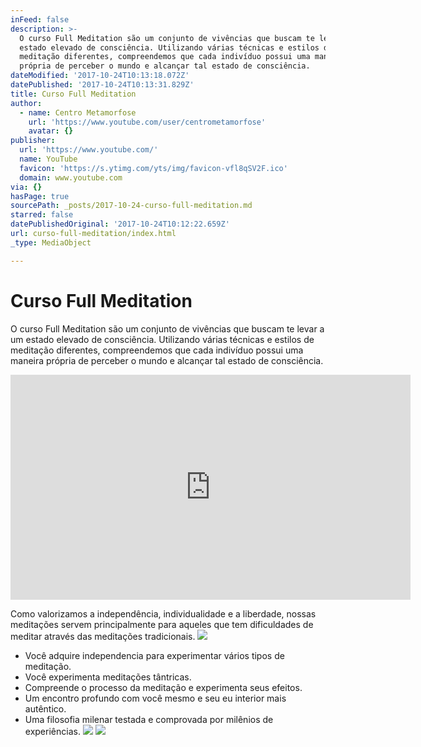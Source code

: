 ```yaml
---
inFeed: false
description: >-
  O curso Full Meditation são um conjunto de vivências que buscam te levar a um
  estado elevado de consciência. Utilizando várias técnicas e estilos de
  meditação diferentes, compreendemos que cada indivíduo possui uma maneira
  própria de perceber o mundo e alcançar tal estado de consciência.
dateModified: '2017-10-24T10:13:18.072Z'
datePublished: '2017-10-24T10:13:31.829Z'
title: Curso Full Meditation
author:
  - name: Centro Metamorfose
    url: 'https://www.youtube.com/user/centrometamorfose'
    avatar: {}
publisher:
  url: 'https://www.youtube.com/'
  name: YouTube
  favicon: 'https://s.ytimg.com/yts/img/favicon-vfl8qSV2F.ico'
  domain: www.youtube.com
via: {}
hasPage: true
sourcePath: _posts/2017-10-24-curso-full-meditation.md
starred: false
datePublishedOriginal: '2017-10-24T10:12:22.659Z'
url: curso-full-meditation/index.html
_type: MediaObject

---
```

# Curso Full Meditation

O curso Full Meditation são um conjunto de vivências que buscam te levar a um estado elevado de consciência. Utilizando várias técnicas e estilos de meditação diferentes, compreendemos que cada indivíduo possui uma maneira própria de perceber o mundo e alcançar tal estado de consciência.

<iframe src="https://cdn.embedly.com/widgets/media.html?src=https%3A%2F%2Fwww.youtube.com%2Fembed%2FGxFT9u1b87g%3Ffeature%3Doembed&amp;url=http%3A%2F%2Fwww.youtube.com%2Fwatch%3Fv%3DGxFT9u1b87g&amp;image=https%3A%2F%2Fi.ytimg.com%2Fvi%2FGxFT9u1b87g%2Fhqdefault.jpg&amp;key=a715cf41cc93453ca338d350cd26f87b&amp;type=text%2Fhtml&amp;schema=youtube" width="640" height="360" scrolling="no" frameborder="0" allowfullscreen="" style=""></iframe>

Como valorizamos a independência, individualidade e a liberdade, nossas meditações servem principalmente para aqueles que tem dificuldades de meditar através das meditações tradicionais.
![](https://the-grid-user-content.s3-us-west-2.amazonaws.com/b756c6a3-c9d3-47bb-a600-c9bd69ce9579.jpg)

* Você adquire independencia para experimentar vários tipos de meditação.
* Você experimenta meditações tântricas.
* Compreende o processo da meditação e experimenta seus efeitos.
* Um encontro profundo com você mesmo e seu eu interior mais autêntico.
* Uma filosofia milenar testada e comprovada por milênios de experiências.
![](https://the-grid-user-content.s3-us-west-2.amazonaws.com/4abb1b36-e380-4303-b89b-54c0153060be.jpg)
![](https://the-grid-user-content.s3-us-west-2.amazonaws.com/72eb0601-f62e-407c-a699-110bbeab395d.jpg)